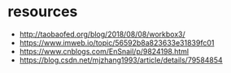 # resources
- http://taobaofed.org/blog/2018/08/08/workbox3/
- https://www.imweb.io/topic/56592b8a823633e31839fc01
- https://www.cnblogs.com/EnSnail/p/9824198.html
- https://blog.csdn.net/mjzhang1993/article/details/79584854
